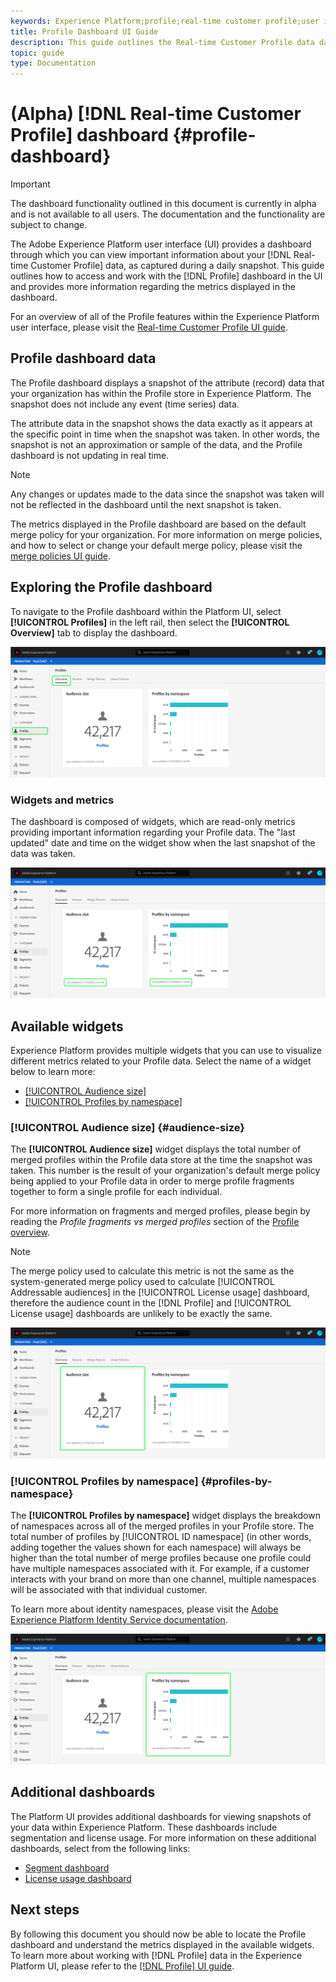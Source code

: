```yaml
---
keywords: Experience Platform;profile;real-time customer profile;user interface;UI;customization;profile dashboard;dashboard
title: Profile Dashboard UI Guide
description: This guide outlines the Real-time Customer Profile data dashboard available in the Adobe Experience Platform UI. 
topic: guide
type: Documentation
---
```


# (Alpha) [!DNL Real-time Customer Profile] dashboard {#profile-dashboard}

>[!IMPORTANT]
>
>The dashboard functionality outlined in this document is currently in alpha and is not available to all users. The documentation and the functionality are subject to change.

The Adobe Experience Platform user interface (UI) provides a dashboard through which you can view important information about your [!DNL Real-time Customer Profile] data, as captured during a daily snapshot. This guide outlines how to access and work with the [!DNL Profile] dashboard in the UI and provides more information regarding the metrics displayed in the dashboard.  

For an overview of all of the Profile features within the Experience Platform user interface, please visit the [Real-time Customer Profile UI guide](user-guide.md).

## Profile dashboard data

The Profile dashboard displays a snapshot of the attribute (record) data that your organization has within the Profile store in Experience Platform. The snapshot does not include any event (time series) data. 

The attribute data in the snapshot shows the data exactly as it appears at the specific point in time when the snapshot was taken. In other words, the snapshot is not an approximation or sample of the data, and the Profile dashboard is not updating in real time.

>[!NOTE]
>
>Any changes or updates made to the data since the snapshot was taken will not be reflected in the dashboard until the next snapshot is taken.

The metrics displayed in the Profile dashboard are based on the default merge policy for your organization. For more information on merge policies, and how to select or change your default merge policy, please visit the [merge policies UI guide](merge-policies.md).

## Exploring the Profile dashboard

To navigate to the Profile dashboard within the Platform UI, select **[!UICONTROL Profiles]** in the left rail, then select the **[!UICONTROL Overview]** tab to display the dashboard.

![](../images/profile-dashboard/dashboard-overview.png)

### Widgets and metrics

The dashboard is composed of widgets, which are read-only metrics providing important information regarding your Profile data. The "last updated" date and time on the widget show when the last snapshot of the data was taken.

![](../images/profile-dashboard/dashboard-timestamp.png)

## Available widgets

Experience Platform provides multiple widgets that you can use to visualize different metrics related to your Profile data. Select the name of a widget below to learn more:

* [[!UICONTROL Audience size]](#audience-size)
* [[!UICONTROL Profiles by namespace]](#profiles-by-namespace)

### [!UICONTROL Audience size] {#audience-size}

The **[!UICONTROL Audience size]** widget displays the total number of merged profiles within the Profile data store at the time the snapshot was taken. This number is the result of your organization's default merge policy being applied to your Profile data in order to merge profile fragments together to form a single profile for each individual. 

For more information on fragments and merged profiles, please begin by reading the *Profile fragments vs merged profiles* section of the [Profile overview](../home.md).

>[!NOTE]
>
>The merge policy used to calculate this metric is not the same as the system-generated merge policy used to calculate [!UICONTROL Addressable audiences] in the [!UICONTROL License usage] dashboard, therefore the audience count in the [!DNL Profile] and [!UICONTROL License usage] dashboards are unlikely to be exactly the same.

![](../images/profile-dashboard/audience-size.png)

### [!UICONTROL Profiles by namespace] {#profiles-by-namespace}

The **[!UICONTROL Profiles by namespace]** widget displays the breakdown of namespaces across all of the merged profiles in your Profile store. The total number of profiles by [!UICONTROL ID namespace] (in other words, adding together the values shown for each namespace) will always be higher than the total number of merge profiles because one profile could have multiple namespaces associated with it. For example, if a customer interacts with your brand on more than one channel, multiple namespaces will be associated with that individual customer.

To learn more about identity namespaces, please visit the [Adobe Experience Platform Identity Service documentation](../../identity-service/home.md).

![](../images/profile-dashboard/profiles-by-namespace.png)

## Additional dashboards

The Platform UI provides additional dashboards for viewing snapshots of your data within Experience Platform. These dashboards include segmentation and license usage. For more information on these additional dashboards, select from the following links:

* [Segment dashboard](../../segmentation/ui/segment-dashboard.md)
* [License usage dashboard](../../landing/license-usage-dashboard.md)

## Next steps

By following this document you should now be able to locate the Profile dashboard and understand the metrics displayed in the available widgets. To learn more about working with [!DNL Profile] data in the Experience Platform UI, please refer to the [[!DNL Profile] UI guide](user-guide.md).